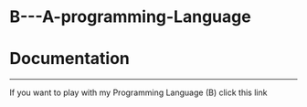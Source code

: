 # B---A-programming-Language
# Documentation
-----------------------------------------------------------------------------------------------------------------------------------------------------------------------------------------------------------------------------------------------------------------------------------------
If you want to play with my Programming Language (B) click this link
